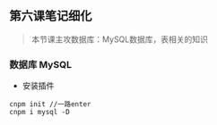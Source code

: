 ## 第六课笔记细化
> 本节课主攻数据库：MySQL数据库，表相关的知识
### 数据库 MySQL
- 安装插件

```
cnpm init //一路enter
cnpm i mysql -D
```


